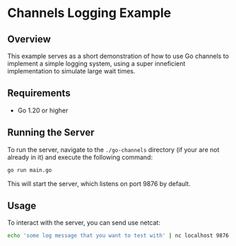 # Channels Logging Example 

## Overview

This example serves as a short demonstration of how to use Go channels to implement a simple logging system, using a super inneficient implementation to simulate large wait times.

## Requirements

- Go 1.20 or higher

## Running the Server

To run the server, navigate to the `./go-channels` directory (if your are not already in it) and execute the following command:

```bash
go run main.go
```

This will start the server, which listens on port 9876 by default.

## Usage

To interact with the server, you can send use netcat:

```bash
echo 'some log message that you want to test with' | nc localhost 9876
```